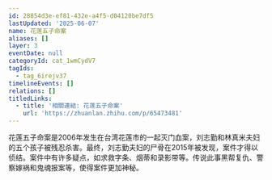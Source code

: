 ```yaml
---
id: 28854d3e-ef81-432e-a4f5-d04120be7df5
lastUpdated: '2025-06-07'
name: 花莲五子命案
aliases: []
layer: 3
eventDate: null
categoryId: cat_1wmCydV7
tagIds:
  - tag_6irejv37
timelineEvents: []
relations: []
titledLinks:
  - title: '相關連結: 花莲五子命案'
    url: 'https://zhuanlan.zhihu.com/p/65473481'
---
```

花莲五子命案是2006年发生在台湾花莲市的一起灭门血案，刘志勤和林真米夫妇的五个孩子被残忍杀害。最终，刘志勤夫妇的尸骨在2015年被发现，案件才得以侦结。案件中有许多疑点，如求救字条、烟蒂和录影带等。传说此事黑帮复仇、警察嫁祸和鬼魂报案等，使得案件更加神秘。
